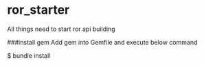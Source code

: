 # ror_starter
All things need to start ror api building



###install gem 
 Add gem into Gemfile and execute below command

$ bundle install
